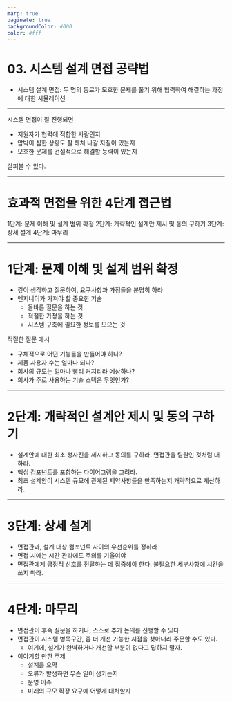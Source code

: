 ```yaml
---
marp: true
paginate: true
backgroundColor: #000
color: #fff
---
```


# 03. 시스템 설계 면접 공략법

- 시스템 설계 면접: 두 명의 동료가 모호한 문제를 풀기 위해 협력하여 해결하는 과정에 대한 시뮬레이션

---

시스템 면접이 잘 진행되면

- 지원자가 협력에 적합한 사람인지
- 압박이 심한 상황도 잘 헤쳐 나갈 자질이 있는지
- 모호한 문제를 건설적으로 해결할 능력이 있는지

살펴볼 수 있다.

---

# 효과적 면접을 위한 4단계 접근법

1단계: 문제 이해 및 설계 범위 확정
2단계: 개략적인 설계안 제시 및 동의 구하기
3단계: 상세 설계
4단계: 마무리

---

# 1단계: 문제 이해 및 설계 범위 확정

- 깊이 생각하고 질문하여, 요구사항과 가정들을 분명히 하라
- 엔지니어가 가져야 할 중요한 기술
  - 올바른 질문을 하는 것
  - 적절한 가정을 하는 것
  - 시스템 구축에 필요한 정보를 모으는 것

적절한 질문 예시

- 구체적으로 어떤 기능들을 만들어야 하나?
- 제품 사용자 수는 얼마나 되나?
- 회사의 규모는 얼마나 빨리 커지리라 예상하나?
- 회사가 주로 사용하는 기술 스택은 무엇인가?

---

# 2단계: 개략적인 설계안 제시 및 동의 구하기

- 설계안에 대한 최초 청사진을 제시하고 동의를 구하라. 면접관을 팀원인 것처럼 대하라.
- 핵심 컴포넌트를 포함하는 다이어그램을 그려라.
- 최초 설계안이 시스템 규모에 관계된 제약사항들을 만족하는지 개략적으로 계산하라.

---

# 3단계: 상세 설계

- 면접관과, 설계 대상 컴포넌트 사이의 우선순위를 정하라
- 면접 시에는 시간 관리에도 주의를 기울여야
- 면접관에게 긍정적 신호를 전달하는 데 집중해야 한다. 불필요한 세부사항에 시간을 쓰지 마라.

---

# 4단계: 마무리

- 면접관이 후속 질문을 하거나, 스스로 추가 논의를 진행할 수 있다.
- 면접관이 시스템 병목구간, 좀 더 개선 가능한 지점을 찾아내라 주문할 수도 있다.
  - 여기에, 설계가 완벽하거나 개선할 부분이 없다고 답하지 말자.
- 이야기할 만한 주제
  - 설계를 요약
  - 오류가 발생하면 무슨 일이 생기는지
  - 운영 이슈
  - 미래의 규모 확장 요구에 어떻게 대처할지
